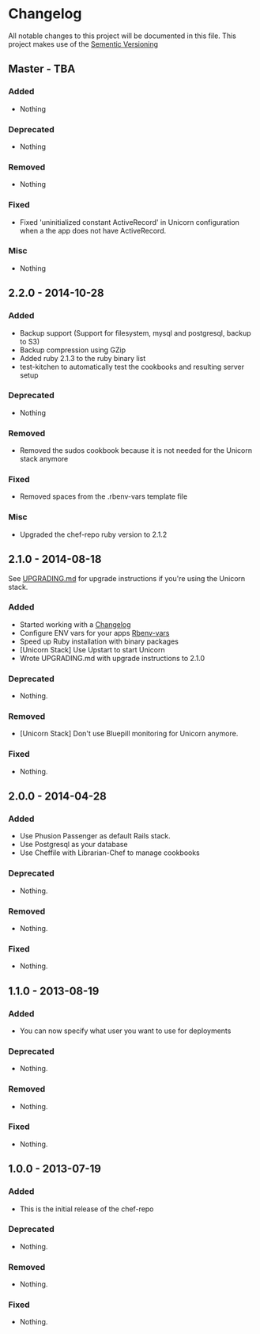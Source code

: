# Changelog
All notable changes to this project will be documented in this file.
This project makes use of the [Sementic Versioning](http://semver.org/)

## Master - TBA

### Added
- Nothing

### Deprecated
- Nothing

### Removed
- Nothing

### Fixed
- Fixed 'uninitialized constant ActiveRecord' in Unicorn configuration when a the app does not have ActiveRecord.

### Misc
- Nothing

## 2.2.0 - 2014-10-28

### Added
- Backup support (Support for filesystem, mysql and postgresql, backup to S3)
- Backup compression using GZip
- Added ruby 2.1.3 to the ruby binary list
- test-kitchen to automatically test the cookbooks and resulting server setup

### Deprecated
- Nothing

### Removed
- Removed the sudos cookbook because it is not needed for the Unicorn stack anymore

### Fixed
- Removed spaces from the .rbenv-vars template file

### Misc
- Upgraded the chef-repo ruby version to 2.1.2

## 2.1.0 - 2014-08-18

See [UPGRADING.md](UPGRADING.md) for upgrade instructions if you're using the Unicorn stack.

### Added
- Started working with a [Changelog](http://keepachangelog.com/)
- Configure ENV vars for your apps [Rbenv-vars](https://github.com/sstephenson/rbenv-vars)
- Speed up Ruby installation with binary packages
- [Unicorn Stack] Use Upstart to start Unicorn
- Wrote UPGRADING.md with upgrade instructions to 2.1.0

### Deprecated
- Nothing.

### Removed
- [Unicorn Stack] Don't use Bluepill monitoring for Unicorn anymore.

### Fixed
- Nothing.

## 2.0.0 - 2014-04-28

### Added
- Use Phusion Passenger as default Rails stack.
- Use Postgresql as your database
- Use Cheffile with Librarian-Chef to manage cookbooks

### Deprecated
- Nothing.

### Removed
- Nothing.

### Fixed
- Nothing.

## 1.1.0 - 2013-08-19

### Added
- You can now specify what user you want to use for deployments

### Deprecated
- Nothing.

### Removed
- Nothing.

### Fixed
- Nothing.

## 1.0.0 - 2013-07-19

### Added
- This is the initial release of the chef-repo

### Deprecated
- Nothing.

### Removed
- Nothing.

### Fixed
- Nothing.
